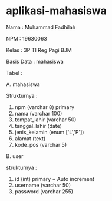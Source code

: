# aplikasi-mahasiswa

Nama  : Muhammad Fadhilah

NPM   : 19630063

Kelas : 3P TI Reg Pagi BJM




Basis Data : mahasiswa

Tabel :

A. mahasiswa

 Strukturnya : 
  1. npm (varchar 8) primary
  2. nama (varchar 100) 
  3. tempat_lahir (varchar 50)
  4. tanggal_lahir (date)
  5. jenis_kelamin (enum ['L','P'])
  6. alamat (text)
  7. kode_pos (varchar 5)

B. user

 strukturnya :
  1. id (int) primary + Auto increment
  2. username (varchar 50)
  3. password (varchar 255)
